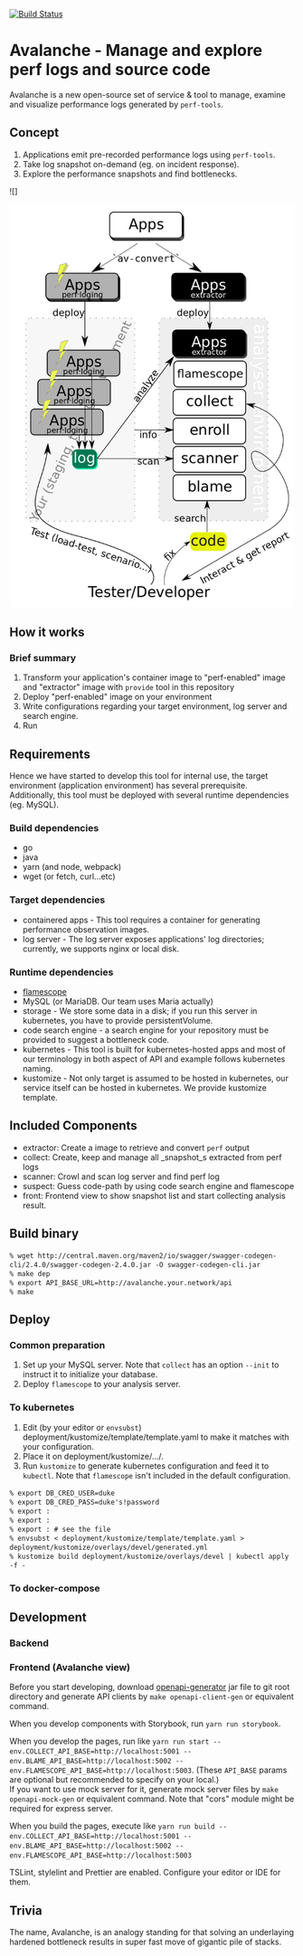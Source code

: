 [![Build Status](https://travis-ci.com/WorksApplications/Avalanche.svg?branch=master)](https://travis-ci.com/WorksApplications/Avalanche)

# Avalanche - Manage and explore perf logs and source code

Avalanche is a new open-source set of service & tool to manage, examine and visualize performance logs generated by `perf-tools`.

## Concept

1. Applications emit pre-recorded performance logs using `perf-tools`.
1. Take log snapshot on-demand (eg. on incident response).
1. Explore the performance snapshots and find bottlenecks.

![]

![system concept image](./avalanche-scheme.png)

## How it works

### Brief summary

1. Transform your application's container image to "perf-enabled" image and "extractor" image with `provide` tool in this repository
1. Deploy "perf-enabled" image on your environment
1. Write configurations regarding your target environment, log server and search engine.
1. Run

## Requirements

Hence we have started to develop this tool for internal use, the target environment (application environment) has several prerequisite.
Additionally, this tool must be deployed with several runtime dependencies (eg. MySQL).

### Build dependencies

- go
- java
- yarn (and node, webpack)
- wget (or fetch, curl...etc)

### Target dependencies

- containered apps - This tool requires a container for generating performance observation images.
- log server - The log server exposes applications' log directories; currently, we supports nginx or local disk.

### Runtime dependencies
- [flamescope](https://github.com/Netflix/flamescope)
- MySQL (or MariaDB. Our team uses Maria actually)
- storage - We store some data in a disk; if you run this server in kubernetes, you have to provide persistentVolume.
- code search engine - a search engine for your repository must be provided to suggest a bottleneck code.
- kubernetes - This tool is built for kubernetes-hosted apps and most of our terminology in both aspect of API and example follows kubernetes naming.
- kustomize - Not only target is assumed to be hosted in kubernetes, our service itself can be hosted in kubernetes. We provide kustomize template.

## Included Components

- extractor: Create a image to retrieve and convert `perf` output
- collect: Create, keep and manage all _snapshot_s extracted from perf logs
- scanner: Crowl and scan log server and find perf log
- suspect: Guess code-path by using code search engine and flamescope
- front: Frontend view to show snapshot list and start collecting analysis result.

## Build binary

```
% wget http://central.maven.org/maven2/io/swagger/swagger-codegen-cli/2.4.0/swagger-codegen-2.4.0.jar -O swagger-codegen-cli.jar
% make dep
% export API_BASE_URL=http://avalanche.your.network/api
% make
```

## Deploy

### Common preparation

1. Set up your MySQL server. Note that `collect` has an option `--init` to instruct it to initialize your database.
1. Deploy `flamescope` to your analysis server.

### To kubernetes

1. Edit (by your editor or `envsubst`) deployment/kustomize/template/template.yaml to make it matches with your configuration.
1. Place it on deployment/kustomize/.../.
1. Run `kustomize` to generate kubernetes configuration and feed it to `kubectl`. Note that `flamescope` isn't included in the default configuration.

```
% export DB_CRED_USER=duke
% export DB_CRED_PASS=duke's!password
% export :
% export :
% export : # see the file
% envsubst < deployment/kustomize/template/template.yaml > deployment/kustomize/overlays/devel/generated.yml
% kustomize build deployment/kustomize/overlays/devel | kubectl apply -f -

```

### To docker-compose

## Development

### Backend

### Frontend (Avalanche view)

Before you start developing, download [openapi-generator](https://github.com/openapitools/openapi-generator) jar file to git root directory and generate API clients by `make openapi-client-gen` or equivalent command.  

When you develop components with Storybook, run `yarn run storybook`.

When you develop the pages, run like `yarn run start --env.COLLECT_API_BASE=http://localhost:5001 --env.BLAME_API_BASE=http://localhost:5002 --env.FLAMESCOPE_API_BASE=http://localhost:5003`. (These `API_BASE` params are optional but recommended to specify on your local.)  
If you want to use mock server for it, generate mock server files by `make openapi-mock-gen` or equivalent command. Note that "cors" module might be required for express server.

When you build the pages, execute like `yarn run build --env.COLLECT_API_BASE=http://localhost:5001 --env.BLAME_API_BASE=http://localhost:5002 --env.FLAMESCOPE_API_BASE=http://localhost:5003`

TSLint, stylelint and Prettier are enabled. Configure your editor or IDE for them.

## Trivia

The name, Avalanche, is an analogy standing for that solving an underlaying hardened bottleneck results in super fast move of gigantic pile of stacks.
